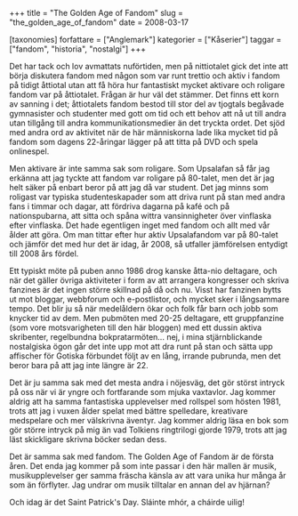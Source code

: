 +++
title = "The Golden Age of Fandom"
slug = "the_golden_age_of_fandom"
date = 2008-03-17

[taxonomies]
forfattare = ["Anglemark"]
kategorier = ["Kåserier"]
taggar = ["fandom", "historia", "nostalgi"]
+++

Det har tack och lov avmattats nuförtiden, men på nittiotalet gick det inte att börja diskutera fandom med någon som var runt trettio och aktiv i fandom på tidigt åttiotal utan att få höra hur fantastiskt mycket aktivare och roligare fandom var på åttiotalet. Frågan är hur väl det stämmer. Det finns ett korn av sanning i det; åttiotalets fandom bestod till stor del av tjogtals begåvade gymnasister och studenter med gott om tid och ett behov att nå ut till andra utan tillgång till andra kommunikationsmedier än det tryckta ordet. Det sjöd med andra ord av aktivitet när de här människorna lade lika mycket tid på fandom som dagens 22-åringar lägger på att titta på DVD och spela onlinespel.

Men aktivare är inte samma sak som roligare. Som Upsalafan så får jag erkänna att jag tyckte att fandom var roligare på 80-talet, men det är jag helt säker på enbart beror på att jag då var student. Det jag minns som roligast var typiska studenteskapader som att driva runt på stan med andra fans i timmar och dagar, att fördriva dagarna på kafé och på nationspubarna, att sitta och spåna wittra vansinnigheter över vinflaska efter vinflaska. Det hade egentligen inget med fandom och allt med vår ålder att göra. Om man tittar efter hur aktiv Upsalafandom var på 80-talet och jämför det med hur det är idag, år 2008, så utfaller jämförelsen entydigt till 2008 års fördel.

Ett typiskt möte på puben anno 1986 drog kanske åtta-nio deltagare, och när det gäller övriga aktiviteter i form av att arrangera kongresser och skriva fanzines är det ingen större skillnad på då och nu. Visst har fanzinen bytts ut mot bloggar, webbforum och e-postlistor, och mycket sker i långsammare tempo. Det blir ju så när medelåldern ökar och folk får barn och jobb som knycker tid av dem. Men pubmöten med 20-25 deltagare, ett gruppfanzine (som vore motsvarigheten till den här bloggen) med ett dussin aktiva skribenter, regelbundna bokpratarmöten... nej, i mina stjärnblickande nostalgiska ögon går det inte upp mot att dra runt på stan och sätta upp affischer för Gotiska förbundet följt av en lång, irrande pubrunda, men det beror bara på att jag inte längre är 22.

Det är ju samma sak med det mesta andra i nöjesväg, det gör störst intryck på oss när vi är yngre och fortfarande som mjuka vaxtavlor. Jag kommer aldrig att ha samma fantastiska upplevelser med rollspel som hösten 1981, trots att jag i vuxen ålder spelat med bättre spelledare, kreativare medspelare och mer välskrivna äventyr. Jag kommer aldrig läsa en bok som gör större intryck på mig än vad Tolkiens ringtrilogi gjorde 1979, trots att jag läst skickligare skrivna böcker sedan dess.

Det är samma sak med fandom. The Golden Age of Fandom är de första åren. Det enda jag kommer på som inte passar i den här mallen är musik, musikupplevelser ger samma fräscha känsla av att vara unika hur många år som än förflyter. Jag undrar om musik tilltalar en annan del av hjärnan?

Och idag är det Saint Patrick's Day. Sláinte mhór, a cháirde uilig!
